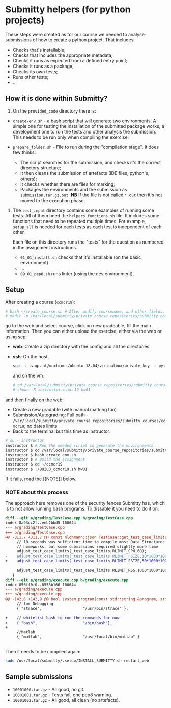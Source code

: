 # Submitty helpers (for python projects)

These steps were created as for our course we needed to
analyse submissions of how to create a python project.
That includes:
 - Checks that's installable;
 - Checks that includes the appropriate metadata;
 - Checks it runs as expected from a defined entry point;
 - Checks it runs as a package;
 - Checks its own tests;
 - Runs other tests;
 - ...

## How it is done within Submitty?

1. On the `provided_code` directory there is:

  - `create-env.sh` - a bash script that will generate two environments. A
    simple one for testing the installation of the submitted package works, a
    development one to run the tests and other analysis the submission. This
    needs to be run only when compiling the exercise.

  - `prepare_folder.sh` - File to run during the "compilation stage". It does few thinks:
     - The script searches for the submission, and checks it's the correct directory structure;
     - It then cleans the submission of artefacts (IDE files, python's, others);
     - It checks whether there are files for marking;
     - Packages the environments and the submission as `submission.tar.gz.out`.
       **NB** If the file is not called `*.out` then it's not moved to the
       execution phase.

1. The `test_input` directory contains some examples of running some tests. All
   of them need the `helpers_functions.sh` file. It includes some functions that
   need to be repeated multiple times. For example, `setup_all` is needed for each
   tests as each test is independent of each other.

   Each file on this directory runs the "tests" for the question as numbered in
   the assignment instructions.
   - `01_01_install.sh` checks that it's installable (on the basic environment)
   - ...
   - `09_01_pep8.sh` runs linter (using the dev environment).

## Setup

After creating a course (`ccmcr19`):
```bash
# bash ~/create_course.sh # After modify coursename, and other fields.
# mkdir -p /var/local/submitty/private_course_repositories/submitty_courses/ccmcr19
```
go to the web and select course, click on new gradeable, fill the main information. Then you can either 
upload the exercise, either via the web or using scp:

- **web**: Create a zip directory with the config and all the directories.

- **ssh**: On the host,
  ```bash
  scp -i .vagrant/machines/ubuntu-18.04/virtualbox/private_key -r python_project root@192.168.56.111:/var/local/submitty/private_course_repositories/submitty_courses/ccmcr19/hw01
  ```
  and on the vm:
  ```bash
  # cd /var/local/submitty/private_course_repositories/submitty_courses/ccmcr19
  # chown -R instructor:ccmcr19 hw01
  ```

and then finally on the web:

- Create a new gradable (with manual marking too)
- Submission/Autograding: Full path - `/var/local/submitty/private_course_repositories/submitty_courses/ccmcr19`; no dates limits
- Back to the terminal but this time as instructor:
```bash
# su - instructor
instructor $ # Run the needed script to generate the environments
instructor $ cd /var/local/submitty/private_course_repositories/submitty_courses/ccmcr19/provided_code
instructor $ bash create_env.sh
instructor $ # Build the assignment
instructor $ cd ~/ccmcr19
instructor $ ./BUILD_ccmcr19.sh hw01
```
If it fails, read the [[NOTE]] below.



### NOTE about this process

The approach here removes one of the security fences Submitty has, which is to
not allow running bash programs. To dissable it you need to do it on:

```diff
diff --git a/grading/TestCase.cpp b/grading/TestCase.cpp
index 8a93cc2f..eeb2bbd5 100644
--- a/grading/TestCase.cpp
+++ b/grading/TestCase.cpp
@@ -311,7 +311,7 @@ const nlohmann::json TestCase::get_test_case_limits() const {
     // 10 seconds was sufficient time to compile most Data Structures
     // homeworks, but some submissions required slightly more time
     adjust_test_case_limits(_test_case_limits,RLIMIT_CPU,60);              // 60 seconds
-    adjust_test_case_limits(_test_case_limits,RLIMIT_FSIZE,10*1000*1000);  // 10 MB executable
+    adjust_test_case_limits(_test_case_limits,RLIMIT_FSIZE,50*1000*1000);  // 50 MB executable
 
     adjust_test_case_limits(_test_case_limits,RLIMIT_RSS,1000*1000*1000);  // 1 GB
   }
diff --git a/grading/execute.cpp b/grading/execute.cpp
index 856ff0f0..0558b166 100644
--- a/grading/execute.cpp
+++ b/grading/execute.cpp
@@ -142,6 +142,9 @@ bool system_program(const std::string &program, std::string &full_path_executabl
     // for Debugging
     { "strace",                  "/usr/bin/strace" },
     
+    // whitelist bash to run the commands for now
+    { "bash",                    "/bin/bash"},
+
     //Matlab
     { "matlab",                  "/usr/local/bin/matlab" }
 
```

Then it needs to be compiled again:
```bash
sudo /usr/local/submitty/.setup/INSTALL_SUBMITTY.sh restart_web
```
## Sample submissions

- `10001000.tar.gz` - All good, no git.
- `10001001.tar.gz` - Tests fail, one pep8 warning.
- `10001002.tar.gz` - All good, all clean (no artefacts).
